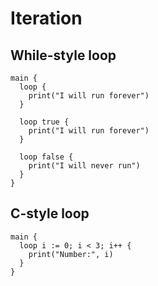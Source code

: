 # Iteration

## While-style loop
```the
main {
  loop {
    print("I will run forever")
  }

  loop true {
    print("I will run forever")
  }

  loop false {
    print("I will never run")
  }
}
```

## C-style loop
```the
main {
  loop i := 0; i < 3; i++ {
    print("Number:", i)
  }
}
```
